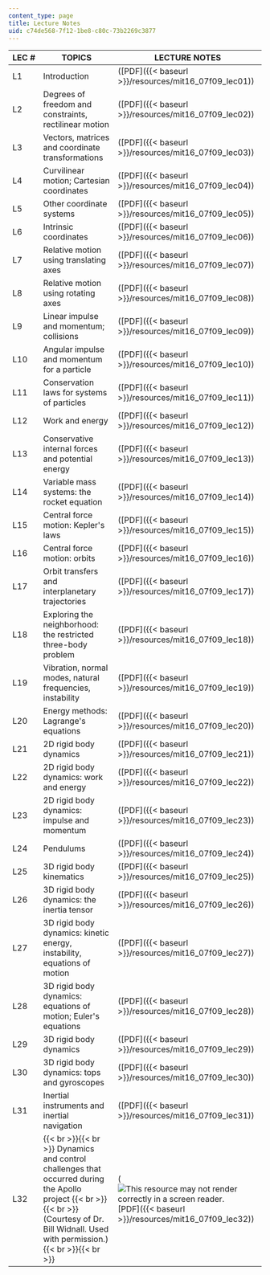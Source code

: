 ```yaml
---
content_type: page
title: Lecture Notes
uid: c74de568-7f12-1be8-c80c-73b2269c3877
---
```


| LEC # | TOPICS | LECTURE NOTES |
| --- | --- | --- |
| L1 | Introduction | ([PDF]({{< baseurl >}}/resources/mit16_07f09_lec01)) |
| L2 | Degrees of freedom and constraints, rectilinear motion | ([PDF]({{< baseurl >}}/resources/mit16_07f09_lec02)) |
| L3 | Vectors, matrices and coordinate transformations | ([PDF]({{< baseurl >}}/resources/mit16_07f09_lec03)) |
| L4 | Curvilinear motion; Cartesian coordinates | ([PDF]({{< baseurl >}}/resources/mit16_07f09_lec04)) |
| L5 | Other coordinate systems | ([PDF]({{< baseurl >}}/resources/mit16_07f09_lec05)) |
| L6 | Intrinsic coordinates | ([PDF]({{< baseurl >}}/resources/mit16_07f09_lec06)) |
| L7 | Relative motion using translating axes | ([PDF]({{< baseurl >}}/resources/mit16_07f09_lec07)) |
| L8 | Relative motion using rotating axes | ([PDF]({{< baseurl >}}/resources/mit16_07f09_lec08)) |
| L9 | Linear impulse and momentum; collisions | ([PDF]({{< baseurl >}}/resources/mit16_07f09_lec09)) |
| L10 | Angular impulse and momentum for a particle | ([PDF]({{< baseurl >}}/resources/mit16_07f09_lec10)) |
| L11 | Conservation laws for systems of particles | ([PDF]({{< baseurl >}}/resources/mit16_07f09_lec11)) |
| L12 | Work and energy | ([PDF]({{< baseurl >}}/resources/mit16_07f09_lec12)) |
| L13 | Conservative internal forces and potential energy | ([PDF]({{< baseurl >}}/resources/mit16_07f09_lec13)) |
| L14 | Variable mass systems: the rocket equation | ([PDF]({{< baseurl >}}/resources/mit16_07f09_lec14)) |
| L15 | Central force motion: Kepler's laws | ([PDF]({{< baseurl >}}/resources/mit16_07f09_lec15)) |
| L16 | Central force motion: orbits | ([PDF]({{< baseurl >}}/resources/mit16_07f09_lec16)) |
| L17 | Orbit transfers and interplanetary trajectories | ([PDF]({{< baseurl >}}/resources/mit16_07f09_lec17)) |
| L18 | Exploring the neighborhood: the restricted three-body problem | ([PDF]({{< baseurl >}}/resources/mit16_07f09_lec18)) |
| L19 | Vibration, normal modes, natural frequencies, instability | ([PDF]({{< baseurl >}}/resources/mit16_07f09_lec19)) |
| L20 | Energy methods: Lagrange's equations | ([PDF]({{< baseurl >}}/resources/mit16_07f09_lec20)) |
| L21 | 2D rigid body dynamics | ([PDF]({{< baseurl >}}/resources/mit16_07f09_lec21)) |
| L22 | 2D rigid body dynamics: work and energy | ([PDF]({{< baseurl >}}/resources/mit16_07f09_lec22)) |
| L23 | 2D rigid body dynamics: impulse and momentum | ([PDF]({{< baseurl >}}/resources/mit16_07f09_lec23)) |
| L24 | Pendulums | ([PDF]({{< baseurl >}}/resources/mit16_07f09_lec24)) |
| L25 | 3D rigid body kinematics | ([PDF]({{< baseurl >}}/resources/mit16_07f09_lec25)) |
| L26 | 3D rigid body dynamics: the inertia tensor | ([PDF]({{< baseurl >}}/resources/mit16_07f09_lec26)) |
| L27 | 3D rigid body dynamics: kinetic energy, instability, equations of motion | ([PDF]({{< baseurl >}}/resources/mit16_07f09_lec27)) |
| L28 | 3D rigid body dynamics: equations of motion; Euler's equations | ([PDF]({{< baseurl >}}/resources/mit16_07f09_lec28)) |
| L29 | 3D rigid body dynamics | ([PDF]({{< baseurl >}}/resources/mit16_07f09_lec29)) |
| L30 | 3D rigid body dynamics: tops and gyroscopes | ([PDF]({{< baseurl >}}/resources/mit16_07f09_lec30)) |
| L31 | Inertial instruments and inertial navigation | ([PDF]({{< baseurl >}}/resources/mit16_07f09_lec31)) |
| L32 |  {{< br >}}{{< br >}} Dynamics and control challenges that occurred during the Apollo project {{< br >}}{{< br >}} (Courtesy of Dr. Bill Widnall. Used with permission.) {{< br >}}{{< br >}}  | (![This resource may not render correctly in a screen reader.](/images/inacessible.gif)[PDF]({{< baseurl >}}/resources/mit16_07f09_lec32))